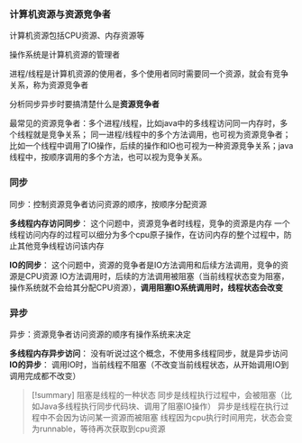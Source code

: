 ### 计算机资源与资源竞争者
计算机资源包括CPU资源、内存资源等

操作系统是计算机资源的管理者

进程/线程是计算机资源的使用者，多个使用者同时需要同一个资源，就会有竞争关系，称为资源竞争者

分析同步异步时要搞清楚什么是**资源竞争者**

最常见的资源竞争者：多个进程/线程，比如java中的多线程访问同一内存时，多个线程就是竞争关系；
同一进程/线程中的多个方法调用，也可视为资源竞争者；比如一个线程中调用了IO操作，后续的操作和IO也可视为一种资源竞争关系；java线程中，按顺序调用的多个方法，也可以视为竞争关系。

### 同步
同步：控制资源竞争者访问资源的顺序，按顺序分配资源

**多线程内存访问同步**：
这个问题中，资源竞争者时线程，竞争的资源是内存
一个线程访问内存的过程可以细分为多个cpu原子操作，在访问内存的整个过程中，防止其他竞争线程访问该内存

**IO的同步**：
这个问题中，资源的竞争者是IO方法调用和后续方法调用，竞争的资源是CPU资源
IO方法调用时，后续的方法调用被阻塞（当前线程状态变为阻塞，操作系统就不会给其分配CPU资源），**调用阻塞IO系统调用时，线程状态会改变**


### 异步
异步：资源竞争者访问资源的顺序有操作系统来决定

**多线程内存异步访问**：
没有听说过这个概念，不使用多线程同步，就是异步访问
**IO的异步**：
调用IO时，当前线程不阻塞（不改变当前线程状态，从开始调用IO到调用完成都不改变）



> [!summary] 
> 阻塞是线程的一种状态
> 同步是线程执行过程中，会被阻塞（比如Java多线程执行同步代码块、调用了阻塞IO操作）
> 异步是线程在执行过程中不会因为访问某一资源而被阻塞
> 线程因为cpu执行时间用完，状态会变为runnable，等待再次获取到cpu资源








